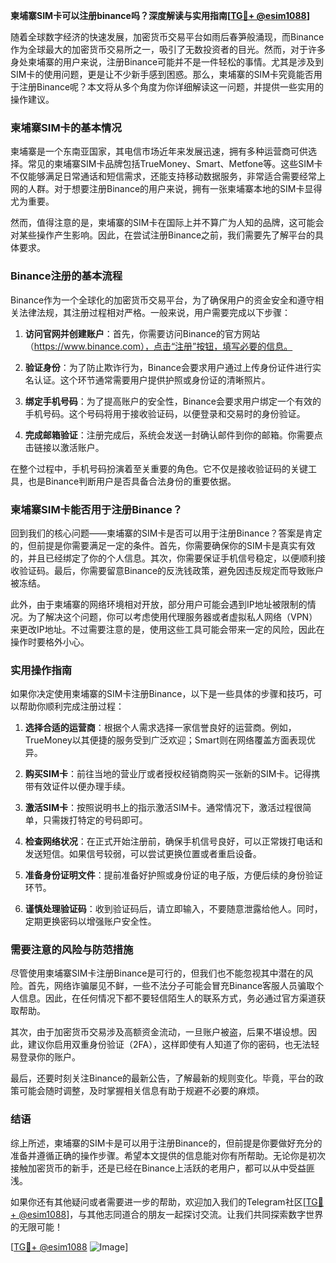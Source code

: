 **柬埔寨SIM卡可以注册binance吗？深度解读与实用指南[[TG💪+ @esim1088](https://t.me/s/esim1088)]**

随着全球数字经济的快速发展，加密货币交易平台如雨后春笋般涌现，而Binance作为全球最大的加密货币交易所之一，吸引了无数投资者的目光。然而，对于许多身处柬埔寨的用户来说，注册Binance可能并不是一件轻松的事情。尤其是涉及到SIM卡的使用问题，更是让不少新手感到困惑。那么，柬埔寨的SIM卡究竟能否用于注册Binance呢？本文将从多个角度为你详细解读这一问题，并提供一些实用的操作建议。

### 柬埔寨SIM卡的基本情况

柬埔寨是一个东南亚国家，其电信市场近年来发展迅速，拥有多种运营商可供选择。常见的柬埔寨SIM卡品牌包括TrueMoney、Smart、Metfone等。这些SIM卡不仅能够满足日常通话和短信需求，还能支持移动数据服务，非常适合需要经常上网的人群。对于想要注册Binance的用户来说，拥有一张柬埔寨本地的SIM卡显得尤为重要。

然而，值得注意的是，柬埔寨的SIM卡在国际上并不算广为人知的品牌，这可能会对某些操作产生影响。因此，在尝试注册Binance之前，我们需要先了解平台的具体要求。

### Binance注册的基本流程

Binance作为一个全球化的加密货币交易平台，为了确保用户的资金安全和遵守相关法律法规，其注册过程相对严格。一般来说，用户需要完成以下步骤：

1. **访问官网并创建账户**：首先，你需要访问Binance的官方网站（https://www.binance.com），点击“注册”按钮，填写必要的信息。
   
2. **验证身份**：为了防止欺诈行为，Binance会要求用户通过上传身份证件进行实名认证。这个环节通常需要用户提供护照或身份证的清晰照片。

3. **绑定手机号码**：为了提高账户的安全性，Binance会要求用户绑定一个有效的手机号码。这个号码将用于接收验证码，以便登录和交易时的身份验证。

4. **完成邮箱验证**：注册完成后，系统会发送一封确认邮件到你的邮箱。你需要点击链接以激活账户。

在整个过程中，手机号码扮演着至关重要的角色。它不仅是接收验证码的关键工具，也是Binance判断用户是否具备合法身份的重要依据。

### 柬埔寨SIM卡能否用于注册Binance？

回到我们的核心问题——柬埔寨的SIM卡是否可以用于注册Binance？答案是肯定的，但前提是你需要满足一定的条件。首先，你需要确保你的SIM卡是真实有效的，并且已经绑定了你的个人信息。其次，你需要保证手机信号稳定，以便顺利接收验证码。最后，你需要留意Binance的反洗钱政策，避免因违反规定而导致账户被冻结。

此外，由于柬埔寨的网络环境相对开放，部分用户可能会遇到IP地址被限制的情况。为了解决这个问题，你可以考虑使用代理服务器或者虚拟私人网络（VPN）来更改IP地址。不过需要注意的是，使用这些工具可能会带来一定的风险，因此在操作时要格外小心。

### 实用操作指南

如果你决定使用柬埔寨的SIM卡注册Binance，以下是一些具体的步骤和技巧，可以帮助你顺利完成注册过程：

1. **选择合适的运营商**：根据个人需求选择一家信誉良好的运营商。例如，TrueMoney以其便捷的服务受到广泛欢迎；Smart则在网络覆盖方面表现优异。

2. **购买SIM卡**：前往当地的营业厅或者授权经销商购买一张新的SIM卡。记得携带有效证件以便办理手续。

3. **激活SIM卡**：按照说明书上的指示激活SIM卡。通常情况下，激活过程很简单，只需拨打特定的号码即可。

4. **检查网络状况**：在正式开始注册前，确保手机信号良好，可以正常拨打电话和发送短信。如果信号较弱，可以尝试更换位置或者重启设备。

5. **准备身份证明文件**：提前准备好护照或身份证的电子版，方便后续的身份验证环节。

6. **谨慎处理验证码**：收到验证码后，请立即输入，不要随意泄露给他人。同时，定期更换密码以增强账户安全性。

### 需要注意的风险与防范措施

尽管使用柬埔寨SIM卡注册Binance是可行的，但我们也不能忽视其中潜在的风险。首先，网络诈骗屡见不鲜，一些不法分子可能会冒充Binance客服人员骗取个人信息。因此，在任何情况下都不要轻信陌生人的联系方式，务必通过官方渠道获取帮助。

其次，由于加密货币交易涉及高额资金流动，一旦账户被盗，后果不堪设想。因此，建议你启用双重身份验证（2FA），这样即使有人知道了你的密码，也无法轻易登录你的账户。

最后，还要时刻关注Binance的最新公告，了解最新的规则变化。毕竟，平台的政策可能会随时调整，及时掌握相关信息有助于规避不必要的麻烦。

### 结语

综上所述，柬埔寨的SIM卡是可以用于注册Binance的，但前提是你要做好充分的准备并遵循正确的操作步骤。希望本文提供的信息能对你有所帮助。无论你是初次接触加密货币的新手，还是已经在Binance上活跃的老用户，都可以从中受益匪浅。

如果你还有其他疑问或者需要进一步的帮助，欢迎加入我们的Telegram社区[[TG💪+ @esim1088](https://t.me/s/esim1088)]，与其他志同道合的朋友一起探讨交流。让我们共同探索数字世界的无限可能！

[[TG💪+ @esim1088](https://t.me/s/esim1088) ![Image](https://i.postimg.cc/4NQfJmqS/Snipaste-2025-05-13-00-14-12.png)]